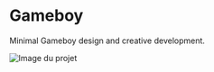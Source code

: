 # Gameboy
Minimal Gameboy design and creative development.

![Image du projet](https://repository-images.githubusercontent.com/658644576/579e5d7f-6c02-4eb4-a637-6952110e319e)
